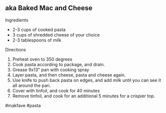 ## aka Baked Mac and Cheese

Ingredients
  * 2-3 cups of cooked pasta
  * 3 cups of shredded cheese of your choice
  * 2-3 tablespoons of milk

Directions
  1. Preheat oven to 350 degrees
  2. Cook pasta according to package, and drain.
  3. Grease 9x13" pan with cooking spray
  4. Layer pasta, and then cheese, pasta and cheese again.
  5. Use knife to push back pasta on edges, and add milk until you can see it all around the pan.
  6. Cover with tinfoil, and cook for 40 minutes
  7. Remove tinfoil, and cook for an additional 5 minutes for a crispier top. 

#makfave #pasta

